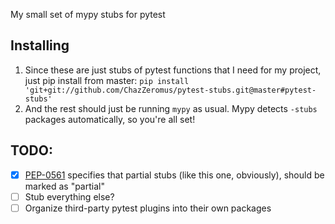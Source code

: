 My small set of mypy stubs for pytest

## Installing
1. Since these are just stubs of pytest functions that I need for my project, just pip
   install from master: ```pip install 'git+git://github.com/ChazZeromus/pytest-stubs.git@master#pytest-stubs'```
2. And the rest should just be running `mypy` as usual. Mypy detects `-stubs` packages
   automatically, so you're all set!

## TODO:
- [x] [PEP-0561](https://www.python.org/dev/peps/pep-0561/) specifies that partial stubs (like this one, obviously), should be marked as "partial"
- [ ] Stub everything else?
- [ ] Organize third-party pytest plugins into their own packages

